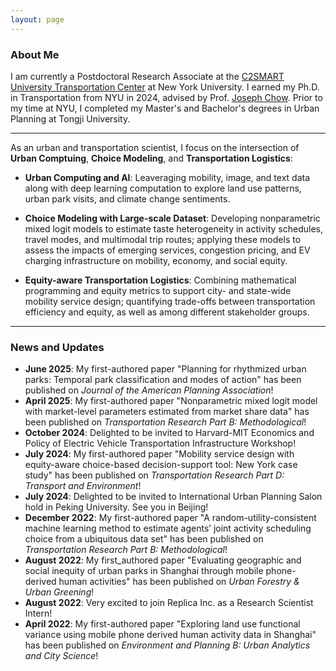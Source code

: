 ```yaml
---
layout: page
---
```


### About Me

I am currently a Postdoctoral Research Associate at the [C2SMART University Transportation Center](https://c2smarter.engineering.nyu.edu/) at New York University. I earned my Ph.D. in Transportation from NYU in 2024, advised by Prof. [Joseph Chow](https://engineering.nyu.edu/faculty/joseph-chow). Prior to my time at NYU, I completed my Master's and Bachelor's degrees in Urban Planning at Tongji University. 

---

As an urban and transportation scientist, I focus on the intersection of **Urban Comptuing**, **Choice Modeling**, and **Transportation Logistics**:

- **Urban Computing and AI**: Leaveraging mobility, image, and text data along with deep learning computation to explore land use patterns, urban park visits, and climate change sentiments.

- **Choice Modeling with Large-scale Dataset**: Developing nonparametric mixed logit models to estimate taste heterogeneity in activity schedules, travel modes, and multimodal trip routes; applying these models to assess the impacts of emerging services, congestion pricing, and EV charging infrastructure on mobility, economy, and social equity.

- **Equity-aware Transportation Logistics**: Combining mathematical programming and equity metrics to support city- and state-wide mobility service design; quantifying trade-offs between transportation efficiency and equity, as well as among different stakeholder groups. 

---

### News and Updates

- **June 2025**: My first-authored paper "Planning for rhythmized urban parks: Temporal park classification and modes of action" has been published on *Journal of the American Planning Association*!
- **April 2025**: My first-authored paper "Nonparametric mixed logit model with market-level parameters estimated from market share data" has been published on *Transportation Research Part B: Methodological*!
- **October 2024**: Delighted to be invited to Harvard-MIT Economics and Policy of Electric Vehicle Transportation Infrastructure Workshop!
- **July 2024**: My first-authored paper "Mobility service design with equity-aware choice-based decision-support tool: New York case study" has been published on *Transportation Research Part D: Transport and Environment*!
- **July 2024**: Delighted to be invited to International Urban Planning Salon hold in Peking University. See you in Beijing!
- **December 2022**: My first-authored paper "A random-utility-consistent machine learning method to estimate agents’ joint activity scheduling choice from a ubiquitous data set" has been published on *Transportation Research Part B: Methodological*!
- **August 2022**: My first_authored paper "Evaluating geographic and social inequity of urban parks in Shanghai through mobile phone-derived human activities" has been published on *Urban Forestry & Urban Greening*!
- **August 2022**: Very excited to join Replica Inc. as a Research Scientist Intern!
- **April 2022**: My first-authored paper "Exploring land use functional variance using mobile phone derived human activity data in Shanghai" has been published on *Environment and Planning B: Urban Analytics and City Science*!

<br>
